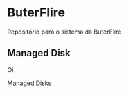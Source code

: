 # ButerFlire
 Repositório para o sistema da ButerFlire

## <a name="managed-disks"/> Managed Disk
Oi

[Managed Disks](#managed-disks)
